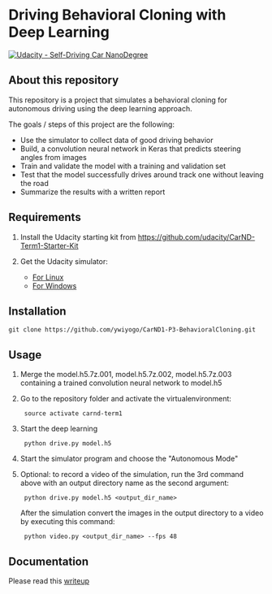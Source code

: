 # Driving Behavioral Cloning with Deep Learning
[![Udacity - Self-Driving Car NanoDegree](https://s3.amazonaws.com/udacity-sdc/github/shield-carnd.svg)](http://www.udacity.com/drive)


## About this repository

This repository is a project that simulates a behavioral cloning for autonomous driving using the deep learning approach.

The goals / steps of this project are the following:
* Use the simulator to collect data of good driving behavior
* Build, a convolution neural network in Keras that predicts steering angles from images
* Train and validate the model with a training and validation set
* Test that the model successfully drives around track one without leaving the road
* Summarize the results with a written report

## Requirements

1. Install the Udacity starting kit from <https://github.com/udacity/CarND-Term1-Starter-Kit>

2. Get the Udacity simulator:
   * [For Linux](https://d17h27t6h515a5.cloudfront.net/topher/2017/February/58ae46bb_linux-sim/linux-sim.zip)
   * [For Windows](https://d17h27t6h515a5.cloudfront.net/topher/2017/February/58ae4419_windows-sim/windows-sim.zip)

## Installation

    git clone https://github.com/ywiyogo/CarND1-P3-BehavioralCloning.git

## Usage

1. Merge the model.h5.7z.001, model.h5.7z.002, model.h5.7z.003 containing a trained convolution neural network to model.h5

2. Go to the repository folder and activate the virtualenvironment:

        source activate carnd-term1

3. Start the deep learning 

        python drive.py model.h5


4. Start the simulator program and choose the "Autonomous Mode"

5. Optional: to record a video of the simulation, run the 3rd command above with an output directory name as the second argument:

        python drive.py model.h5 <output_dir_name>
        
    After the simulation convert the images in the output directory to a video by executing this command:
    
        python video.py <output_dir_name> --fps 48

## Documentation
Please read this [writeup](https://github.com/ywiyogo/CarND1-P3-BehavioralCloning/blob/master/writeup_report.md)

